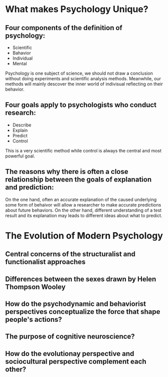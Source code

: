 # What makes Psychology Unique?

## Four components of the definition of psychology:
- Scientific
- Bahavior 
- Individual 
- Mental

Psychology is one subject of science, we should not draw a conclusion without doing experiments and scientific analysis methods. 
Meanwhile, our methods will mainly descover the inner world of indivisual reflecting on their behavior. 

## Four goals apply to psychologists who conduct research:
- Describe
- Explain
- Predict
- Control

This is a very scientific method while control is always the central and most powerful goal.

## The reasons why there is often a close relationship between the goals of explanation and prediction:

On the one hand, often an accurate explanation of the caused underlying some form of behaivor will allow a researcher to make accurate predictions about future behaviors.
On the other hand, different understanding of a test result and its explanation may leads to different ideas about what to predict.

# The Evolution of Modern Psychology
## Central concerns of the structuralist and functionalist approaches

## Differences between the sexes drawn by Helen Thompson Wooley

## How do the psychodynamic and behaviorist perspectives conceptualize the force that shape people's actions?

## The purpose of cognitive neuroscience?

## How do the evolutionay perspective and sociocultural perspective complement each other?
